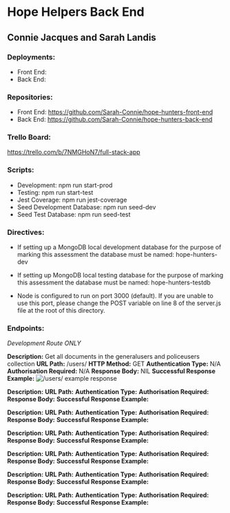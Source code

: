 # Hope Helpers Back End

## Connie Jacques and Sarah Landis

### Deployments:

- Front End:
- Back End:

### Repositories: 

- Front End: https://github.com/Sarah-Connie/hope-hunters-front-end
- Back End: https://github.com/Sarah-Connie/hope-hunters-back-end

### Trello Board:

https://trello.com/b/7NMGHoN7/full-stack-app

### Scripts: 

- Development: npm run start-prod
- Testing: npm run start-test
- Jest Coverage: npm run jest-coverage
- Seed Development Database: npm run seed-dev
- Seed Test Database: npm run seed-test 

### Directives: 

- If setting up a MongoDB local development database for the purpose of marking this assessment the database must be named: hope-hunters-dev
- If setting up MongoDB local testing database for the purpose of marking this assessment the database must be named: hope-hunters-testdb

- Node is configured to run on port 3000 (default). If you are unable to use this port, please change the POST variable on line 8 of the server.js file at the root of this directory. 

### Endpoints:

*Development Route ONLY*

**Description:** Get all documents in the generalusers and policeusers collection
**URL Path:** /users/
**HTTP Method:** GET
**Authentication Type:** N/A
**Authorisation Required:** N/A
**Response Body:** NIL
**Successful Response Example:**
![/users/ example response]('./assets/route_examples/get_all_users.png')

**Description:**
**URL Path:**
**Authentication Type:**
**Authorisation Required:**
**Response Body:**
**Successful Response Example:**


**Description:**
**URL Path:**
**Authentication Type:**
**Authorisation Required:**
**Response Body:**
**Successful Response Example:**


**Description:**
**URL Path:**
**Authentication Type:**
**Authorisation Required:**
**Response Body:**
**Successful Response Example:**

**Description:**
**URL Path:**
**Authentication Type:**
**Authorisation Required:**
**Response Body:**
**Successful Response Example:**

**Description:**
**URL Path:**
**Authentication Type:**
**Authorisation Required:**
**Response Body:**
**Successful Response Example:**

**Description:**
**URL Path:**
**Authentication Type:**
**Authorisation Required:**
**Response Body:**
**Successful Response Example:**
